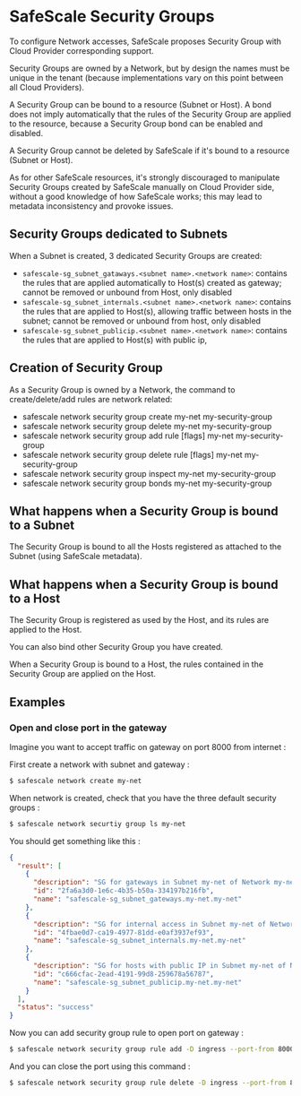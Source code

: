 # SafeScale Security Groups

To configure Network accesses, SafeScale proposes Security Group with Cloud Provider corresponding support.

Security Groups are owned by a Network, but by design the names must be unique in the tenant (because implementations vary on this point between all Cloud Providers).

A Security Group can be bound to a resource (Subnet or Host). A bond does not imply automatically that the rules of the Security Group are applied to the resource, because a Security Group bond can be enabled and disabled.

A Security Group cannot be deleted by SafeScale if it's bound to a resource (Subnet or Host).

As for other SafeScale resources, it's strongly discouraged to manipulate Security Groups created by SafeScale manually on Cloud Provider side, without a good knowledge of how SafeScale works; this may lead to metadata inconsistency and provoke issues.


## Security Groups dedicated to Subnets

When a Subnet is created, 3 dedicated Security Groups are created:
- `safescale-sg_subnet_gataways.<subnet name>.<network name>`: contains the rules that are applied automatically to Host(s) created as gateway; cannot be removed or unbound from Host, only disabled
- `safescale-sg_subnet_internals.<subnet name>.<network name>`: contains the rules that are applied to Host(s), allowing traffic between hosts in the subnet; cannot be removed or unbound from host, only disabled
- `safescale-sg_subnet_publicip.<subnet name>.<network name>`: contains the rules that are applied to Host(s) with public ip, 

## Creation of Security Group

As a Security Group is owned by a Network, the command to create/delete/add rules are network related:
- safescale network security group create my-net my-security-group
- safescale network security group delete my-net my-security-group
- safescale network security group add rule [flags] my-net my-security-group
- safescale network security group delete rule [flags] my-net my-security-group
- safescale network security group inspect my-net my-security-group
- safescale network security group bonds my-net my-security-group

## What happens when a Security Group is bound to a Subnet

The Security Group is bound to all the Hosts registered as attached to the Subnet (using SafeScale metadata).

## What happens when a Security Group is bound to a Host

The Security Group is registered as used by the Host, and its rules are applied to the Host.

You can also bind other Security Group you have created.

When a Security Group is bound to a Host, the rules contained in the Security Group are applied on the Host.

## Examples

### Open and close port in the gateway

Imagine you want to accept traffic on gateway on port 8000 from internet :

First create a network with subnet and gateway :

```bash
$ safescale network create my-net
```

When network is created, check that you have the three default security groups :

```bash
$ safescale network securtiy group ls my-net
```

You should get something like this :

```json
{
  "result": [
    {
      "description": "SG for gateways in Subnet my-net of Network my-net",
      "id": "2fa6a3d0-1e6c-4b35-b50a-334197b216fb",
      "name": "safescale-sg_subnet_gateways.my-net.my-net"
    },
    {
      "description": "SG for internal access in Subnet my-net of Network my-net",
      "id": "4fbae0d7-ca19-4977-81dd-e0af3937ef93",
      "name": "safescale-sg_subnet_internals.my-net.my-net"
    },
    {
      "description": "SG for hosts with public IP in Subnet my-net of Network my-net",
      "id": "c666cfac-2ead-4191-99d8-259678a56787",
      "name": "safescale-sg_subnet_publicip.my-net.my-net"
    }
  ],
  "status": "success"
}
```

Now you can add security group rule to open port on gateway :
```bash
$ safescale network security group rule add -D ingress --port-from 8000 --port-to 8000 --cidr "0.0.0.0/0" my-net safescale-sg_subnet_gateways.my-net.my-net
```

And you can close the port using this command : 
```bash
$ safescale network security group rule delete -D ingress --port-from 8000 --port-to 8000 --cidr "0.0.0.0/0" my-net safescale-sg_subnet_gateways.my-net.my-net
```